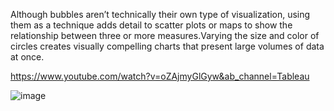 Although bubbles aren’t technically their own type of visualization, using them as a technique adds detail to scatter plots or maps to show the relationship between 
three or more measures.Varying the size and color of circles creates visually compelling charts that present large volumes of data at once.

https://www.youtube.com/watch?v=oZAjmyGlGyw&ab_channel=Tableau


![image](https://user-images.githubusercontent.com/114629519/199367049-fef32e99-1ebc-4558-a850-4b5efa6f46a2.png)

